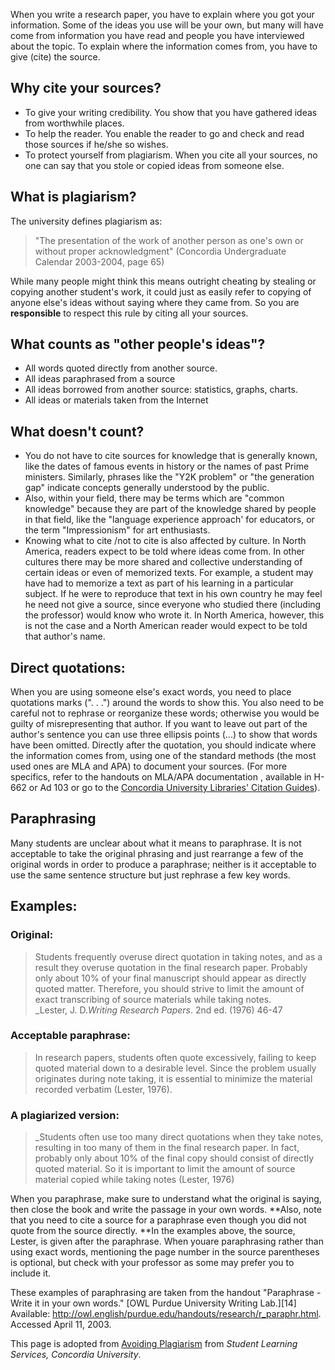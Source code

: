 When you write a research paper, you have to explain where you got your information. Some of the ideas you use will be your own, but many will have come from information you have read and people you have interviewed about the topic. To explain where the information comes from, you have to give (cite) the source.   
  
## Why cite your sources?

* To give your writing credibility. You show that you have gathered ideas from worthwhile places.
* To help the reader. You enable the reader to go and check and read those sources if he/she so  wishes.
* To protect yourself from plagiarism. When you cite all your sources, no one can say that you stole or copied ideas from someone else.

## What is plagiarism? 
The university defines plagiarism as:  
> "The presentation of the work of another person as one's own or without proper acknowledgment" (Concordia Undergraduate Calendar 2003-2004, page 65)

While many people might think this means outright cheating by stealing or copying another student's work, it could just as easily refer to copying of anyone else's ideas without saying where they came from. So you are **responsible** to respect this rule by citing all your sources.

## What counts as "other people's ideas"?
* All words quoted directly from another source.
* All ideas paraphrased from a source
* All ideas borrowed from another source: statistics, graphs, charts.
* All ideas or materials taken from the Internet

## What doesn't count?
* You do not have to cite sources for knowledge that is generally known, like the dates of famous events in history or the names of past Prime ministers. Similarly, phrases like the "Y2K problem" or "the generation gap" indicate concepts generally understood by the public.
* Also, within your field, there may be terms which are "common knowledge" because they are part of the knowledge shared by people in that field, like the "language experience approach' for educators, or the term "Impressionism" for art enthusiasts.
* Knowing what to cite /not to cite is also affected by culture. In North America, readers expect to be told where ideas come from. In other cultures there may be more shared and collective understanding of certain ideas or even of memorized texts. For example, a student may have had to memorize a text as part of his learning in a particular subject. If he were to reproduce that text in his own country he may feel he need not give a source, since everyone who studied there (including the professor) would know who wrote it. In North America, however, this is not the case and a North American reader would expect to be told that author's name.

## Direct quotations:
When you are using someone else's exact words, you need to place quotations marks (". . .") around the words to show this. You also need to be careful not to rephrase or reorganize these words; otherwise you would be guilty of misrepresenting that author. If you want to leave out part of the author's sentence you can use three ellipsis points (...) to show that words have been omitted. Directly after the quotation, you should indicate where the information comes from, using one of the standard methods (the most used ones are MLA and APA) to document your sources. (For more specifics, refer to the handouts on MLA/APA documentation , available in H-662 or Ad 103 or go to the [Concordia University Libraries' Citation Guides](http://library.concordia.ca/services/citations.html)).

## Paraphrasing
Many students are unclear about what it means to paraphrase. It is not acceptable to take the original phrasing and just rearrange a few of the original words in order to produce a paraphrase; neither is it acceptable to use the same sentence structure but just rephrase a few key words.  
  
## Examples:  

### Original:  
> Students frequently overuse direct quotation in taking notes, and as a result they overuse quotation in the final research paper. Probably only about 10% of your final manuscript should appear as directly quoted matter. Therefore, you should strive to limit the amount of exact transcribing of source materials while taking notes.  
_Lester, J. D._Writing Research Papers_. 2nd ed. (1976) 46-47

### Acceptable paraphrase: 
> In research papers, students often quote excessively, failing to keep quoted material down to a desirable level. Since the problem usually originates during note taking, it is essential to minimize the material recorded verbatim (Lester, 1976).

### A plagiarized version:  
> _Students often use too many direct quotations when they take notes, resulting in too many of them in the final research paper. In fact, probably only about 10% of the final copy should consist of directly quoted material. So it is important to limit the amount of source material copied while taking notes (Lester, 1976)  
  
When you paraphrase, make sure to understand what the original is saying, then close the book and write the passage in your own words. **Also, note that you need to cite a source for a paraphrase even though you did not quote from the source directly. **In the examples above, the source, Lester, is given after the paraphrase. When youare paraphrasing rather than using exact words, mentioning the page number in the source parentheses is optional, but check with your professor as some may prefer you to include it.

These examples of paraphrasing are taken from the handout "Paraphrase - Write it in your own words." [OWL Purdue University Writing Lab.][14] Available: http://owl.english/purdue.edu/handouts/research/r_paraphr.html. Accessed April 11, 2003.

This page is adopted from [Avoiding Plagiarism](https://web.archive.org/web/20111022002834/http://cdev.concordia.ca/CnD/studentlearn/Help/handouts/WritingHO/AvoidingPlagiarism.html) from _Student Learning Services, Concordia University_. 